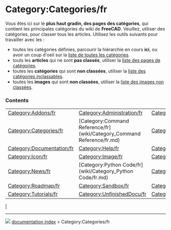 # Category:Categories/fr
Vous êtes ici sur le **plus haut gradin, des pages des catégories**, qui contient les principales catégories du wiki de **FreeCAD**.
Veuillez, utiliser des catégories, pour classer tous les articles.
Utilisez les outils suivants pour travailler avec les :

-   toutes les catégories définies, parcourir la hiérarchie en cours **ici**, ou avoir un coup d\'oeil sur la [liste de toutes les catégories](Special:Uncategorizedpages/fr.md).
-   touts les **articles** qui ne sont **pas classés**, utiliser la [liste des pages de catégories](Special:Uncategorizedpages/fr.md).
-   toutes les **catégories** qui sont **non classées**, utiliser la [liste des catégories inclassables](Special:Uncategorizedcategories/fr.md).
-   toutes les **images** qui sont **non classées**, utiliser la [liste des images non classées](Special:Uncategorizedimages/fr.md).

### Contents

|     |     |     |
| --- | --- | --- |
| [Category:Addons/fr](wiki/Category_Addons/fr.md) | [Category:Administration/fr](wiki/Category_Administration/fr.md) | [Category:API/fr](wiki/Category_API/fr.md) |
| [Category:Categories/fr](wiki/Category_Categories/fr.md) | [Category:Command Reference/fr](wiki/Category_Command Reference/fr.md) | [Category:Developer/fr](wiki/Category_Developer/fr.md) |
| [Category:Documentation/fr](wiki/Category_Documentation/fr.md) | [Category:Help/fr](wiki/Category_Help/fr.md) | [Category:Hubs/fr](wiki/Category_Hubs/fr.md) |
| [Category:Icon/fr](wiki/Category_Icon/fr.md) | [Category:Image/fr](wiki/Category_Image/fr.md) | [Category:Macros/fr](wiki/Category_Macros/fr.md) |
| [Category:News/fr](wiki/Category_News/fr.md) | [Category:Python Code/fr](wiki/Category_Python Code/fr.md) | [Category:Repository/fr](wiki/Category_Repository/fr.md) |
| [Category:Roadmap/fr](wiki/Category_Roadmap/fr.md) | [Category:Sandbox/fr](wiki/Category_Sandbox/fr.md) | [Category:Template/fr](wiki/Category_Template/fr.md) |
| [Category:Tutorials/fr](wiki/Category_Tutorials/fr.md) | [Category:UnfinishedDocu/fr](wiki/Category_UnfinishedDocu/fr.md) | [Category:Wiki/fr](wiki/Category_Wiki/fr.md) |
|



---
![](images/Right_arrow.png) [documentation index](../README.md) > Category:Categories/fr
